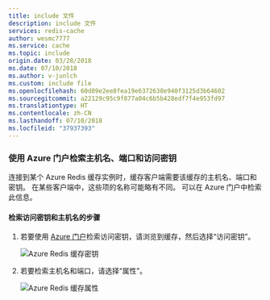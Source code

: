 ```yaml
---
title: include 文件
description: include 文件
services: redis-cache
author: wesmc7777
ms.service: cache
ms.topic: include
origin.date: 03/28/2018
ms.date: 07/10/2018
ms.author: v-junlch
ms.custom: include file
ms.openlocfilehash: 60d89e2ee8fea19e6372638e940f3125d3b64602
ms.sourcegitcommit: a22129c95c9f877a04c6b5b428edf7f4e953fd97
ms.translationtype: HT
ms.contentlocale: zh-CN
ms.lasthandoff: 07/10/2018
ms.locfileid: "37937393"
---
```

### <a name="retrieve-host-name-ports-and-access-keys-by-using-the-azure-portal"></a>使用 Azure 门户检索主机名、端口和访问密钥

连接到某个 Azure Redis 缓存实例时，缓存客户端需要该缓存的主机名、端口和密钥。 在某些客户端中，这些项的名称可能略有不同。 可以在 Azure 门户中检索此信息。

#### <a name="to-retrieve-the-access-keys-and-host-name"></a>检索访问密钥和主机名的步骤

1. 若要使用 [Azure 门户](https://portal.azure.cn)检索访问密钥，请浏览到缓存，然后选择“访问密钥”。 

    ![Azure Redis 缓存密钥](./media/redis-cache-access-keys/redis-cache-keys.png)

2. 若要检索主机名和端口，请选择“属性”。

    ![Azure Redis 缓存属性](./media/redis-cache-access-keys/redis-cache-hostname-ports.png)


<!-- ms.date: 07/10/2018 -->